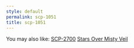 ```yaml
---
style: default
permalink: scp-1051
title: scp-1051
---
```

You may also like:
[SCP-2700](http://scp-wiki.net/scp-2700)
[Stars Over Misty Veil](http://scp-wiki.net/stars-over-misty-veil)